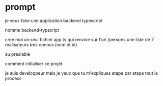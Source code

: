 # prompt

je veux faire une application backend typescript


nomme backend-typscript

cree moi un seul fichier app.ts 
qui renvoie sur l'url /persons
une liste de 7 realisateurs tres connus (nom et id)


au prealable

comment initialiser ce projet

je suis developpeur mais je veux que tu m'expliques etape par etape tout le process